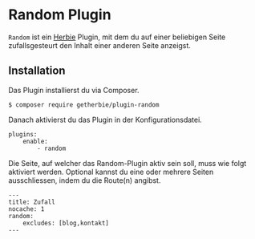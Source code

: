 # Random Plugin

`Random` ist ein [Herbie](http://github.com/getherbie/herbie) Plugin, mit dem du auf einer beliebigen Seite 
zufallsgesteurt den Inhalt einer anderen Seite anzeigst.

## Installation

Das Plugin installierst du via Composer.

	$ composer require getherbie/plugin-random

Danach aktivierst du das Plugin in der Konfigurationsdatei.

    plugins:
        enable:
            - random
        
Die Seite, auf welcher das Random-Plugin aktiv sein soll, muss wie folgt aktiviert werden. Optional kannst du eine oder
mehrere Seiten ausschliessen, indem du die Route(n) angibst.
        
    ---
    title: Zufall
    nocache: 1
    random:
        excludes: [blog,kontakt]
    ---
